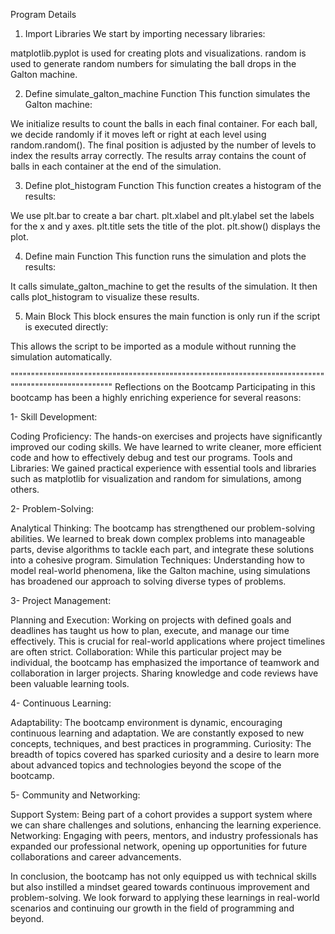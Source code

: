 Program Details
1. Import Libraries
We start by importing necessary libraries:

matplotlib.pyplot is used for creating plots and visualizations.
random is used to generate random numbers for simulating the ball drops in the Galton machine.

2. Define simulate_galton_machine Function
This function simulates the Galton machine:

We initialize results to count the balls in each final container.
For each ball, we decide randomly if it moves left or right at each level using random.random().
The final position is adjusted by the number of levels to index the results array correctly.
The results array contains the count of balls in each container at the end of the simulation.

3. Define plot_histogram Function
This function creates a histogram of the results:

We use plt.bar to create a bar chart.
plt.xlabel and plt.ylabel set the labels for the x and y axes.
plt.title sets the title of the plot.
plt.show() displays the plot.

4. Define main Function
This function runs the simulation and plots the results:

It calls simulate_galton_machine to get the results of the simulation.
It then calls plot_histogram to visualize these results.

5. Main Block
This block ensures the main function is only run if the script is executed directly:

This allows the script to be imported as a module without running the simulation automatically.

""""""""""""""""""""""""""""""""""""""""""""""""""""""""""""""""""""""""""""""""""""""""""""""""""""""
Reflections on the Bootcamp
Participating in this bootcamp has been a highly enriching experience for several reasons:

1- Skill Development:

Coding Proficiency: The hands-on exercises and projects have significantly improved our coding skills. We have learned to write cleaner, more efficient code and how to effectively debug and test our programs.
Tools and Libraries: We gained practical experience with essential tools and libraries such as matplotlib for visualization and random for simulations, among others.

2- Problem-Solving:

Analytical Thinking: The bootcamp has strengthened our problem-solving abilities. We learned to break down complex problems into manageable parts, devise algorithms to tackle each part, and integrate these solutions into a cohesive program.
Simulation Techniques: Understanding how to model real-world phenomena, like the Galton machine, using simulations has broadened our approach to solving diverse types of problems.

3- Project Management:

Planning and Execution: Working on projects with defined goals and deadlines has taught us how to plan, execute, and manage our time effectively. This is crucial for real-world applications where project timelines are often strict.
Collaboration: While this particular project may be individual, the bootcamp has emphasized the importance of teamwork and collaboration in larger projects. Sharing knowledge and code reviews have been valuable learning tools.

4- Continuous Learning:

Adaptability: The bootcamp environment is dynamic, encouraging continuous learning and adaptation. We are constantly exposed to new concepts, techniques, and best practices in programming.
Curiosity: The breadth of topics covered has sparked curiosity and a desire to learn more about advanced topics and technologies beyond the scope of the bootcamp.

5- Community and Networking:

Support System: Being part of a cohort provides a support system where we can share challenges and solutions, enhancing the learning experience.
Networking: Engaging with peers, mentors, and industry professionals has expanded our professional network, opening up opportunities for future collaborations and career advancements.

In conclusion, the bootcamp has not only equipped us with technical skills but also instilled a mindset geared towards continuous improvement and problem-solving. We look forward to applying these learnings in real-world scenarios and continuing our growth in the field of programming and beyond.
